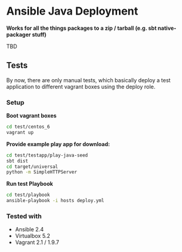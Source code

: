 Ansible Java Deployment
=======================

**Works for all the things packages to a zip / tarball (e.g. sbt native-packager stuff)**

TBD

Tests
-----

By now, there are only manual tests, which basically deploy a test application to different vagrant boxes using the 
deploy role.

### Setup

**Boot vagrant boxes**

```bash
cd test/centos_6
vagrant up
```

**Provide example play app for download:**
```bash
cd test/testapp/play-java-seed
sbt dist
cd target/universal
python -m SimpleHTTPServer
```
**Run test Playbook**

```bash
cd test/playbook
ansible-playbook -i hosts deploy.yml
```

### Tested with
* Ansible 2.4
* Virtualbox 5.2
* Vagrant 2.1 / 1.9.7